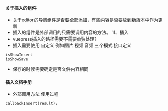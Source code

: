 #### 关于插入的组件
* 关于editor的导航组件是否要全部添加，有些内容是否要放到新版本中作为更新
* 插入的组件是外部调用的只需要调用内容的方法。
1)、插入
* vuepress插入的路径需要不需要单独处理?
* 插入需要使用 自定义 例如图片 视频 音频 三个模式
接口定义
```
isShowInsert
isShowSave
```

* 保存的时候需要确定是否文件内容相同


#### 插入文档手册
* 外部调用方法
使用过程
```
callbackInsert(result); 
```

